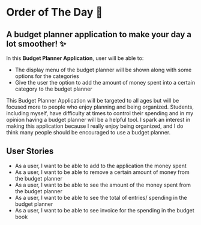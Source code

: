 # Order of The Day :seedling:

## A budget planner application to make your day a lot smoother! :sparkles:

In this **Budget Planner Application**, user will be able to:
- The display menu of the budget planner will be shown along with some options for the categories
- Give the user the option to add the amount of money spent into a certain category to the budget planner

This Budget Planner Application will be targeted to all ages but will be focused 
more to people who enjoy planning and being organized. Students, including myself,
have difficulty at times to control their spending and in my opinion having a budget planner
will be a helpful tool. I spark an interest in making this application because I really enjoy 
being organized, and I do think many people should be encouraged to use a budget planner.

## User Stories 
- As a user, I want to be able to add to the application the money spent
- As a user, I want to be able to remove a certain amount of money from the budget planner
- As a user, I want to be able to see the amount of the money spent from the budget planner
- As a user, I want to be able to see the total of entries/ spending in the budget planner
- As a user, I want to be able to see invoice for the spending in the budget book